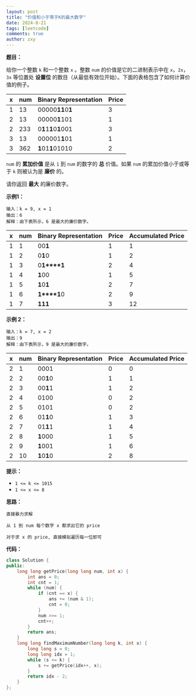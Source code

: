 ```yaml
---
layout: post
title: "价值和小于等于K的最大数字"
date: 2024-8-21
tags: [leetcode]
comments: true
author: zxy
---
```


**题目：**

给你一个整数 `k` 和一个整数 `x` 。整数 `num` 的价值是它的二进制表示中在 `x`，`2x`，`3x` 等位置处 **设置位** 的数目（从最低有效位开始）。下面的表格包含了如何计算价值的例子。

| x    | num  | Binary Representation | Price |
| ---- | ---- | --------------------- | ----- |
| 1    | 13   | 00000**11**0**1**     | 3     |
| 2    | 13   | 00000**1**101         | 1     |
| 2    | 233  | 0**1**1**1**0**1**001 | 3     |
| 3    | 13   | 000001**1**01         | 1     |
| 3    | 362  | **1**01**1**01010     | 2     |

`num` 的 **累加价值** 是从 `1` 到 `num` 的数字的 **总** 价值。如果 `num` 的累加价值小于或等于 `k` 则被认为是 **廉价** 的。

请你返回 **最大** 的廉价数字。

**示例1：**

```
输入：k = 9, x = 1
输出：6
解释：由下表所示，6 是最大的廉价数字。
```

| x    | num  | Binary Representation | Price | Accumulated Price |
| ---- | ---- | --------------------- | ----- | ----------------- |
| 1    | 1    | 00**1**               | 1     | 1                 |
| 1    | 2    | 0**1**0               | 1     | 2                 |
| 1    | 3    | 0**1****1**           | 2     | 4                 |
| 1    | 4    | **1**00               | 1     | 5                 |
| 1    | 5    | **1**0**1**           | 2     | 7                 |
| 1    | 6    | **1****1**0           | 2     | 9                 |
| 1    | 7    | **1****1****1**       | 3     | 12                |

**示例 2：**

```
输入：k = 7, x = 2
输出：9
解释：由下表所示，9 是最大的廉价数字。
```

| x    | num  | Binary Representation | Price | Accumulated Price |
| ---- | ---- | --------------------- | ----- | ----------------- |
| 2    | 1    | 0001                  | 0     | 0                 |
| 2    | 2    | 00**1**0              | 1     | 1                 |
| 2    | 3    | 00**1**1              | 1     | 2                 |
| 2    | 4    | 0100                  | 0     | 2                 |
| 2    | 5    | 0101                  | 0     | 2                 |
| 2    | 6    | 01**1**0              | 1     | 3                 |
| 2    | 7    | 01**1**1              | 1     | 4                 |
| 2    | 8    | **1**000              | 1     | 5                 |
| 2    | 9    | **1**001              | 1     | 6                 |
| 2    | 10   | **1**0**1**0          | 2     | 8                 |

**提示：**

- `1 <= k <= 1015`
- `1 <= x <= 8`

**思路：**

```
直接暴力求解

从 1 到 num 每个数字 x 都求出它的 price

对于求 x 的 price, 直接模拟遍历每一位即可
```

**代码：**

```cpp
class Solution {
public:
    long long getPrice(long long num, int x) {
        int ans = 0;
        int cnt = 1;
        while (num) {
            if (cnt == x) {
                ans += (num & 1);
                cnt = 0;
            }
            num >>= 1;
            cnt++;
        }
        return ans;
    }
    long long findMaximumNumber(long long k, int x) {
        long long s = 0;
        long long idx = 1;
        while (s <= k) {
            s += getPrice(idx++, x);
        }
        return idx - 2;
    }
};
```









